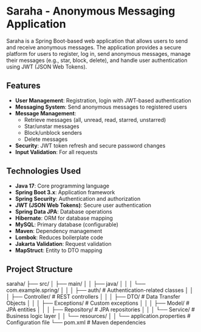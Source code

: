 # Saraha - Anonymous Messaging Application

Saraha is a Spring Boot-based web application that allows users to send and receive anonymous messages. The application provides a secure platform for users to register, log in, send anonymous messages, manage their messages (e.g., star, block, delete), and handle user authentication using JWT (JSON Web Tokens).

## Features

- **User Management**: Registration, login with JWT-based authentication
- **Messaging System**: Send anonymous messages to registered users
- **Message Management**: 
  - Retrieve messages (all, unread, read, starred, unstarred)
  - Star/unstar messages
  - Block/unblock senders
  - Delete messages
- **Security**: JWT token refresh and secure password changes
- **Input Validation**: For all requests

## Technologies Used

- **Java 17**: Core programming language
- **Spring Boot 3.x**: Application framework
- **Spring Security**: Authentication and authorization
- **JWT (JSON Web Tokens)**: Secure user authentication
- **Spring Data JPA**: Database operations
- **Hibernate**: ORM for database mapping
- **MySQL**: Primary database (configurable)
- **Maven**: Dependency management
- **Lombok**: Reduces boilerplate code
- **Jakarta Validation**: Request validation
- **MapStruct**: Entity to DTO mapping

## Project Structure
saraha/
├── src/
│   ├── main/
│   │   ├── java/
│   │   │   └── com.example.spring/
│   │   │       ├── auth/           # Authentication-related classes
│   │   │       ├── Controller/     # REST controllers
│   │   │       ├── DTO/            # Data Transfer Objects
│   │   │       ├── Exceptions/     # Custom exceptions
│   │   │       ├── Model/          # JPA entities
│   │   │       ├── Repository/     # JPA repositories
│   │   │       └── Service/        # Business logic layer
│   │   └── resources/
│   │       └── application.properties  # Configuration file
└── pom.xml                             # Maven dependencies
